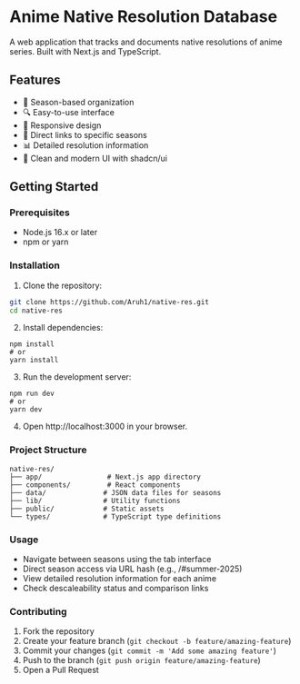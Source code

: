 # Anime Native Resolution Database

A web application that tracks and documents native resolutions of anime series. Built with Next.js and TypeScript.

## Features

- 🎯 Season-based organization
- 🔍 Easy-to-use interface
- 📱 Responsive design
- 🔗 Direct links to specific seasons
- 📊 Detailed resolution information
- 🎨 Clean and modern UI with shadcn/ui

## Getting Started

### Prerequisites

- Node.js 16.x or later
- npm or yarn

### Installation

1. Clone the repository:

```bash
git clone https://github.com/Aruh1/native-res.git
cd native-res
```

2. Install dependencies:

```
npm install
# or
yarn install
```

3. Run the development server:

```
npm run dev
# or
yarn dev
```

4. Open http://localhost:3000 in your browser.

### Project Structure

```
native-res/
├── app/                # Next.js app directory
├── components/         # React components
├── data/              # JSON data files for seasons
├── lib/               # Utility functions
├── public/            # Static assets
└── types/             # TypeScript type definitions
```

### Usage

- Navigate between seasons using the tab interface
- Direct season access via URL hash (e.g., /#summer-2025)
- View detailed resolution information for each anime
- Check descaleability status and comparison links

### Contributing

1. Fork the repository
2. Create your feature branch (`git checkout -b feature/amazing-feature`)
3. Commit your changes (`git commit -m 'Add some amazing feature'`)
4. Push to the branch (`git push origin feature/amazing-feature`)
5. Open a Pull Request
